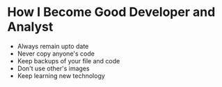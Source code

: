 # How I Become Good Developer and Analyst 

- Always remain upto date
- Never copy anyone's code
- Keep backups of your file and code
- Don't use other's images
- Keep learning new technology
